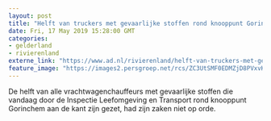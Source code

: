 ```yaml
---
layout: post
title: "Helft van truckers met gevaarlijke stoffen rond knooppunt Gorinchem heeft zaken niet op orde"
date: Fri, 17 May 2019 15:28:00 GMT
categories: 
- gelderland 
- rivierenland 
externe_link: "https://www.ad.nl/rivierenland/helft-van-truckers-met-gevaarlijke-stoffen-rond-knooppunt-gorinchem-heeft-zaken-niet-op-orde~a5d6f757/"
feature_image: "https://images2.persgroep.net/rcs/ZC3UtSMF0EDMZjD8PVxvKPg6d2Y/diocontent/144675730/_fitwidth/400/?appId=21791a8992982cd8da851550a453bd7f&quality=0.7"
---
```


De helft van alle vrachtwagenchauffeurs met gevaarlijke stoffen die vandaag door de Inspectie Leefomgeving en Transport rond knooppunt Gorinchem aan de kant zijn gezet, had zijn zaken niet op orde.
